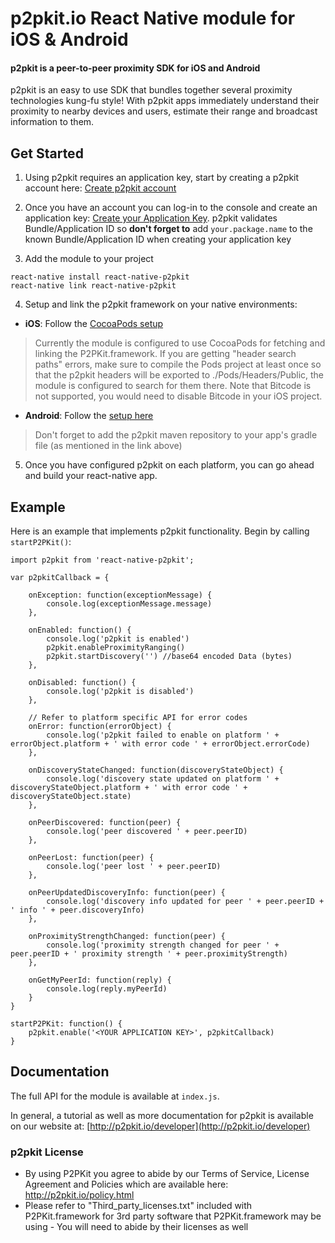 # p2pkit.io React Native module for iOS & Android

#### p2pkit is a peer-to-peer proximity SDK for iOS and Android

p2pkit is an easy to use SDK that bundles together several proximity technologies kung-fu style! With p2pkit apps immediately understand their proximity to nearby devices and users, estimate their range and broadcast information to them.


## Get Started

1. Using p2pkit requires an application key, start by creating a p2pkit account here:
[Create p2pkit account](http://p2pkit.io/signup.html)

2. Once you have an account you can log-in to the console and create an application key: [Create your Application Key](https://p2pkit-console.uepaa.ch/login). p2pkit validates Bundle/Application ID so <strong>don't forget to</strong> add ``your.package.name`` to the known Bundle/Application ID when creating your application key

3. Add the module to your project
```
react-native install react-native-p2pkit
react-native link react-native-p2pkit
```

4. Setup and link the p2pkit framework on your native environments:
  * <strong>iOS</strong>: Follow the [CocoaPods setup](http://p2pkit.io/developer/get-started/ios/#signup)
> Currently the module is configured to use CocoaPods for fetching and linking the P2PKit.framework. If you are getting "header search paths" errors, make sure to compile the Pods project at least once so that the p2pkit headers will be exported to ./Pods/Headers/Public, the module is configured to search for them there. Note that Bitcode is not supported, you would need to disable Bitcode in your iOS project.
  
  * <strong>Android</strong>: Follow the [setup here](http://p2pkit.io/developer/get-started/android/)
> Don't forget to add the p2pkit maven repository to your app's gradle file (as mentioned in the link above)

5. Once you have configured p2pkit on each platform, you can go ahead and build your react-native app.

## Example

Here is an example that implements p2pkit functionality. Begin by calling <code>startP2PKit()</code>:

```
import p2pkit from 'react-native-p2pkit';

var p2pkitCallback = {

    onException: function(exceptionMessage) {
        console.log(exceptionMessage.message)
    },

    onEnabled: function() {
        console.log('p2pkit is enabled')
        p2pkit.enableProximityRanging()
        p2pkit.startDiscovery('') //base64 encoded Data (bytes)
    },

    onDisabled: function() {
        console.log('p2pkit is disabled')
    },

    // Refer to platform specific API for error codes
    onError: function(errorObject) {
        console.log('p2pkit failed to enable on platform ' + errorObject.platform + ' with error code ' + errorObject.errorCode)
    },

    onDiscoveryStateChanged: function(discoveryStateObject) {
        console.log('discovery state updated on platform ' + discoveryStateObject.platform + ' with error code ' + discoveryStateObject.state)
    },

    onPeerDiscovered: function(peer) {
        console.log('peer discovered ' + peer.peerID)
    },

    onPeerLost: function(peer) {
        console.log('peer lost ' + peer.peerID)
    },

    onPeerUpdatedDiscoveryInfo: function(peer) {
        console.log('discovery info updated for peer ' + peer.peerID + ' info ' + peer.discoveryInfo)
    },

    onProximityStrengthChanged: function(peer) {
        console.log('proximity strength changed for peer ' + peer.peerID + ' proximity strength ' + peer.proximityStrength)
    },

    onGetMyPeerId: function(reply) {
        console.log(reply.myPeerId)
    }
}

startP2PKit: function() {
    p2pkit.enable('<YOUR APPLICATION KEY>', p2pkitCallback)
}
```

## Documentation
The full API for the module is available at <code>index.js</code>.

In general, a tutorial as well as more documentation for p2pkit is available on our website at:
[http://p2pkit.io/developer](http://p2pkit.io/developer)

### p2pkit License
* By using P2PKit you agree to abide by our Terms of Service, License Agreement and Policies which are available here: http://p2pkit.io/policy.html
* Please refer to "Third_party_licenses.txt" included with P2PKit.framework for 3rd party software that P2PKit.framework may be using - You will need to abide by their licenses as well
